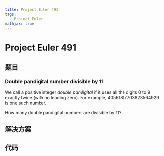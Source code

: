 ```yaml
---
title: Project Euler 491
tags:
  - Project Euler
mathjax: true
---
```

<escape><!-- more --></escape>
    
# Project Euler 491
## 题目
### Double pandigital number divisible by 11


We call a positive integer *double pandigital* if it uses all the digits $0$ to $9$ exactly twice (with no leading zero). For example, $40561817703823564929$ is one such number.

How many double pandigital numbers are divisible by $11$?




## 解决方案


## 代码


